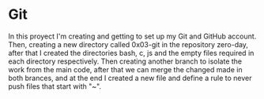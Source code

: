 # Git
<p> In this proyect I'm creating and getting to set up my Git and GitHub account. Then, creating a new directory called 0x03-git in the repository zero-day, after that I created the directories bash, c, js and the empty files required in each directory respectively. Then creating another branch to isolate the work from the main code, after that we can merge the changed made in both brances, and at the end I created a new file and define a rule to never push files that start with "~". </p>
